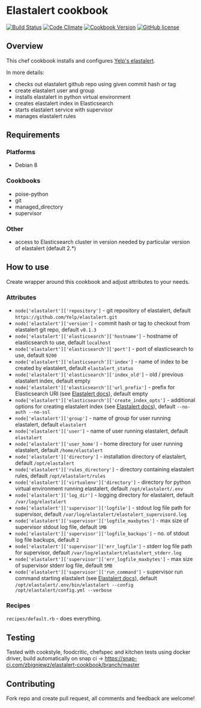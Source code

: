 # Elastalert cookbook
[![Build Status](https://snap-ci.com/zbigniewz/elastalert-cookbook/branch/master/build_image)](https://snap-ci.com/zbigniewz/elastalert-cookbook/branch/master)
[![Code Climate](https://codeclimate.com/github/zbigniewz/elastalert-cookbook/badges/gpa.svg)](https://codeclimate.com/github/zbigniewz/elastalert-cookbook)
[![Cookbook Version](https://img.shields.io/cookbook/v/elastalert.svg)](https://community.opscode.com/cookbooks/elastalert)
[![GitHub license](https://img.shields.io/badge/license-Apache%202-blue.svg)](https://raw.githubusercontent.com/zbigniewz/elastalert-cookbook/master/LICENSE)

## Overview
This chef cookbook installs and configures [Yelp's elastalert](https://github.com/Yelp/elastalert).

In more details:
- checks out elastalert github repo using given commit hash or tag
- create elastalert user and group
- installs elastalert in python virtual environment
- creates elastalert index in Elasticsearch
- starts elastalert service with supervisor
- manages elastalert rules

## Requirements

### Platforms
* Debian 8

### Cookbooks
* poise-python
* git
* managed_directory
* supervisor

### Other
* access to Elasticsearch cluster in version needed by particular version of elastalert (default 2.*)

## How to use
Create wrapper around this cookbook and adjust attributes to your needs.

### Attributes
* `node['elastalert']['repository']` - git repository of elastalert, default `https://github.com/Yelp/elastalert.git`
* `node['elastalert']['version']` - commit hash or tag to checkout from elastalert git repo, default `v0.1.3`
* `node['elastalert']['elasticsearch']['hostname']` - hostname of elasticsearch to use, default `localhost`
* `node['elastalert']['elasticsearch']['port']` - port of elasticsearch to use, default `9200`
* `node['elastalert']['elasticsearch']['index']` - name of index to be created by elastalert, default `elastalert_status`
* `node['elastalert']['elasticsearch']['index_old']` - old / previous elastalert index, default empty
* `node['elastalert']['elasticsearch']['url_prefix']` - prefix for Elasticsearch URl (see [Elastalert docs](http://elastalert.readthedocs.io/en/latest/elastalert.html)), default empty
* `node['elastalert']['elasticsearch']['create_index_opts']` - additional options for creating elastalert index (see [Elastalert docs](http://elastalert.readthedocs.io/en/latest/elastalert.html)), default `--no-auth --no-ssl`
* `node['elastalert']['group']` - name of group for user running elastalert, default `elastalert`
* `node['elastalert']['user']` - name of user running elastalert, default `elastalert`
* `node['elastalert']['user_home']` - home directory for user running elastalert, default `/home/elastalert`
* `node['elastalert']['directory']` - installation directory of elastalert, default `/opt/elastalert`
* `node['elastalert']['rules_directory']` - directory containing elastalert rules, default `/opt/elastalert/rules`
* `node['elastalert']['virtualenv']['directory']` - directory for python virtual environment running elastalert, default `/opt/elastalert/.env`
* `node['elastalert']['log_dir']` - logging directory for elastalert, default `/var/log/elastalert`
* `node['elastalert']['supervisor']['logfile']` - stdout log file path for supervisor, default `/var/log/elastalert/elastalert_supervisord.log`
* `node['elastalert']['supervisor']['logfile_maxbytes']` - max size of supervisor stdout log file, default `1MB`
* `node['elastalert']['supervisor']['logfile_backups']` - no. of stdout log file backups, default `2`
* `node['elastalert']['supervisor']['err_logfile']` - stderr log file path for supervisor, default `/var/log/elastalert/elastalert_stderr.log`
* `node['elastalert']['supervisor']['err_logfile_maxbytes']` - max size of supervisor stderr log file, default `5MB`
* `node['elastalert']['supervisor']['run_command']` - supervisor run command starting elastalert (see [Elastalert docs](http://elastalert.readthedocs.io/en/latest/elastalert.html)), default `/opt/elastalert/.env/bin/elastalert --config /opt/elastalert/config.yml --verbose`

### Recipes
```recipes/default.rb``` - does everything.

## Testing
Tested with cookstyle, foodcritic, chefspec and kitchen tests using docker driver, build automatically
on snap ci -> https://snap-ci.com/zbigniewz/elastalert-cookbook/branch/master

## Contributing
Fork repo and create pull request, all comments and feedback are welcome!
